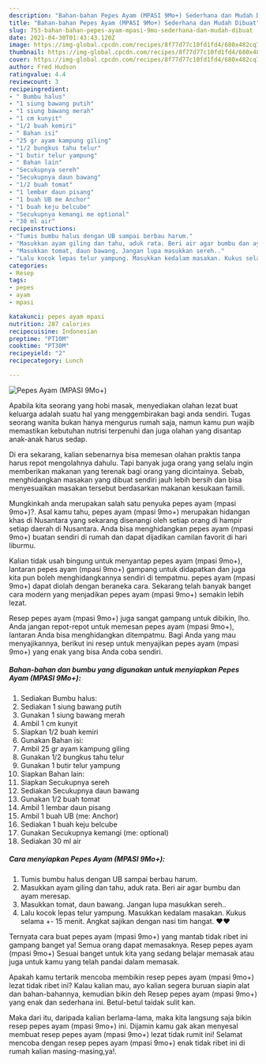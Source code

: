 ```yaml
---
description: "Bahan-bahan Pepes Ayam (MPASI 9Mo+) Sederhana dan Mudah Dibuat"
title: "Bahan-bahan Pepes Ayam (MPASI 9Mo+) Sederhana dan Mudah Dibuat"
slug: 753-bahan-bahan-pepes-ayam-mpasi-9mo-sederhana-dan-mudah-dibuat
date: 2021-04-30T01:43:43.120Z
image: https://img-global.cpcdn.com/recipes/8f77d77c10fd1fd4/680x482cq70/pepes-ayam-mpasi-9mo-foto-resep-utama.jpg
thumbnail: https://img-global.cpcdn.com/recipes/8f77d77c10fd1fd4/680x482cq70/pepes-ayam-mpasi-9mo-foto-resep-utama.jpg
cover: https://img-global.cpcdn.com/recipes/8f77d77c10fd1fd4/680x482cq70/pepes-ayam-mpasi-9mo-foto-resep-utama.jpg
author: Fred Hudson
ratingvalue: 4.4
reviewcount: 3
recipeingredient:
- " Bumbu halus"
- "1 siung bawang putih"
- "1 siung bawang merah"
- "1 cm kunyit"
- "1/2 buah kemiri"
- " Bahan isi"
- "25 gr ayam kampung giling"
- "1/2 bungkus tahu telur"
- "1 butir telur yampung"
- " Bahan lain"
- "Secukupnya sereh"
- "Secukupnya daun bawang"
- "1/2 buah tomat"
- "1 lembar daun pisang"
- "1 buah UB me Anchor"
- "1 buah keju belcube"
- "Secukupnya kemangi me optional"
- "30 ml air"
recipeinstructions:
- "Tumis bumbu halus dengan UB sampai berbau harum."
- "Masukkan ayam giling dan tahu, aduk rata. Beri air agar bumbu dan ayam meresap."
- "Masukkan tomat, daun bawang. Jangan lupa masukkan sereh.."
- "Lalu kocok lepas telur yampung. Masukkan kedalam masakan. Kukus selama +- 15 menit. Angkat sajikan dengan nasi tim hangat. ❤️❤️"
categories:
- Resep
tags:
- pepes
- ayam
- mpasi

katakunci: pepes ayam mpasi 
nutrition: 287 calories
recipecuisine: Indonesian
preptime: "PT10M"
cooktime: "PT30M"
recipeyield: "2"
recipecategory: Lunch

---
```



![Pepes Ayam (MPASI 9Mo+)](https://img-global.cpcdn.com/recipes/8f77d77c10fd1fd4/680x482cq70/pepes-ayam-mpasi-9mo-foto-resep-utama.jpg)

Apabila kita seorang yang hobi masak, menyediakan olahan lezat buat keluarga adalah suatu hal yang menggembirakan bagi anda sendiri. Tugas seorang  wanita bukan hanya mengurus rumah saja, namun kamu pun wajib memastikan kebutuhan nutrisi terpenuhi dan juga olahan yang disantap anak-anak harus sedap.

Di era  sekarang, kalian sebenarnya bisa memesan olahan praktis tanpa harus repot mengolahnya dahulu. Tapi banyak juga orang yang selalu ingin memberikan makanan yang terenak bagi orang yang dicintainya. Sebab, menghidangkan masakan yang dibuat sendiri jauh lebih bersih dan bisa menyesuaikan masakan tersebut berdasarkan makanan kesukaan famili. 



Mungkinkah anda merupakan salah satu penyuka pepes ayam (mpasi 9mo+)?. Asal kamu tahu, pepes ayam (mpasi 9mo+) merupakan hidangan khas di Nusantara yang sekarang disenangi oleh setiap orang di hampir setiap daerah di Nusantara. Anda bisa menghidangkan pepes ayam (mpasi 9mo+) buatan sendiri di rumah dan dapat dijadikan camilan favorit di hari liburmu.

Kalian tidak usah bingung untuk menyantap pepes ayam (mpasi 9mo+), lantaran pepes ayam (mpasi 9mo+) gampang untuk didapatkan dan juga kita pun boleh menghidangkannya sendiri di tempatmu. pepes ayam (mpasi 9mo+) dapat diolah dengan beraneka cara. Sekarang telah banyak banget cara modern yang menjadikan pepes ayam (mpasi 9mo+) semakin lebih lezat.

Resep pepes ayam (mpasi 9mo+) juga sangat gampang untuk dibikin, lho. Anda jangan repot-repot untuk memesan pepes ayam (mpasi 9mo+), lantaran Anda bisa menghidangkan ditempatmu. Bagi Anda yang mau menyajikannya, berikut ini resep untuk menyajikan pepes ayam (mpasi 9mo+) yang enak yang bisa Anda coba sendiri.

<!--inarticleads1-->

##### Bahan-bahan dan bumbu yang digunakan untuk menyiapkan Pepes Ayam (MPASI 9Mo+):

1. Sediakan  Bumbu halus:
1. Sediakan 1 siung bawang putih
1. Gunakan 1 siung bawang merah
1. Ambil 1 cm kunyit
1. Siapkan 1/2 buah kemiri
1. Gunakan  Bahan isi:
1. Ambil 25 gr ayam kampung giling
1. Gunakan 1/2 bungkus tahu telur
1. Gunakan 1 butir telur yampung
1. Siapkan  Bahan lain:
1. Siapkan Secukupnya sereh
1. Sediakan Secukupnya daun bawang
1. Gunakan 1/2 buah tomat
1. Ambil 1 lembar daun pisang
1. Ambil 1 buah UB (me: Anchor)
1. Sediakan 1 buah keju belcube
1. Gunakan Secukupnya kemangi (me: optional)
1. Sediakan 30 ml air




<!--inarticleads2-->

##### Cara menyiapkan Pepes Ayam (MPASI 9Mo+):

1. Tumis bumbu halus dengan UB sampai berbau harum.
1. Masukkan ayam giling dan tahu, aduk rata. Beri air agar bumbu dan ayam meresap.
1. Masukkan tomat, daun bawang. Jangan lupa masukkan sereh..
1. Lalu kocok lepas telur yampung. Masukkan kedalam masakan. Kukus selama +- 15 menit. Angkat sajikan dengan nasi tim hangat. ❤️❤️




Ternyata cara buat pepes ayam (mpasi 9mo+) yang mantab tidak ribet ini gampang banget ya! Semua orang dapat memasaknya. Resep pepes ayam (mpasi 9mo+) Sesuai banget untuk kita yang sedang belajar memasak atau juga untuk kamu yang telah pandai dalam memasak.

Apakah kamu tertarik mencoba membikin resep pepes ayam (mpasi 9mo+) lezat tidak ribet ini? Kalau kalian mau, ayo kalian segera buruan siapin alat dan bahan-bahannya, kemudian bikin deh Resep pepes ayam (mpasi 9mo+) yang enak dan sederhana ini. Betul-betul taidak sulit kan. 

Maka dari itu, daripada kalian berlama-lama, maka kita langsung saja bikin resep pepes ayam (mpasi 9mo+) ini. Dijamin kamu gak akan menyesal membuat resep pepes ayam (mpasi 9mo+) lezat tidak rumit ini! Selamat mencoba dengan resep pepes ayam (mpasi 9mo+) enak tidak ribet ini di rumah kalian masing-masing,ya!.

